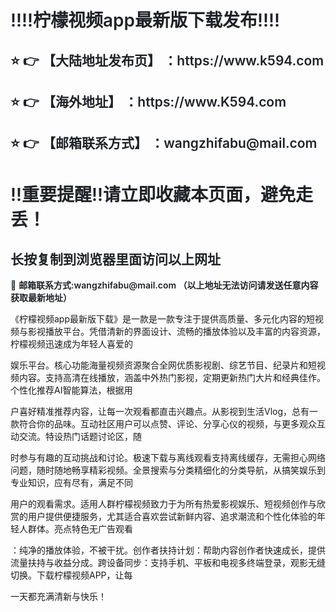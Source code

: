 <div class="markdown-heading" style="color:#1F2328;font-family:-apple-system, BlinkMacSystemFont, &quot;font-size:16px;background-color:#FFFFFF;">
	<h1 class="heading-element" style="margin-left:0px;font-weight:var(--base-text-weight-semibold, 600);">
		‼️‼️柠檬视频app最新版下载发布‼️‼️
	</h1>
</div>
<div class="markdown-heading" style="color:#1F2328;font-family:-apple-system, BlinkMacSystemFont, &quot;font-size:16px;background-color:#FFFFFF;">
	<h2 class="heading-element" style="font-weight:var(--base-text-weight-semibold, 600);">
		⭐ 👉 【大陆地址发布页】 ：https://www.k594.com
	</h2>
</div>
<div class="markdown-heading" style="color:#1F2328;font-family:-apple-system, BlinkMacSystemFont, &quot;font-size:16px;background-color:#FFFFFF;">
	<h2 class="heading-element" style="font-weight:var(--base-text-weight-semibold, 600);">
		⭐ 👉 【海外地址】 ：https://www.K594.com
	</h2>
</div>
<div class="markdown-heading" style="color:#1F2328;font-family:-apple-system, BlinkMacSystemFont, &quot;font-size:16px;background-color:#FFFFFF;">
	<h2 class="heading-element" style="font-weight:var(--base-text-weight-semibold, 600);">
		⭐ 👉 【邮箱联系方式】 ：wangzhifabu@mail.com
	</h2>
</div>
<div class="markdown-heading" style="color:#1F2328;font-family:-apple-system, BlinkMacSystemFont, &quot;font-size:16px;background-color:#FFFFFF;">
	<h1 class="heading-element" style="margin-left:0px;font-weight:var(--base-text-weight-semibold, 600);">
		‼️重要提醒‼️请立即收藏本页面，避免走丢！
	</h1>
</div>
<div class="markdown-heading" style="color:#1F2328;font-family:-apple-system, BlinkMacSystemFont, &quot;font-size:16px;background-color:#FFFFFF;">
	<h2 class="heading-element" style="font-weight:var(--base-text-weight-semibold, 600);">
		长按复制到浏览器里面访问以上网址
	</h2>
</div>
<p style="color:#1F2328;font-family:-apple-system, BlinkMacSystemFont, &quot;font-size:16px;background-color:#FFFFFF;">
	📧&nbsp;<span style="font-weight:var(--base-text-weight-semibold, 600);">邮箱联系方式:wangzhifabu@mail.com&nbsp;（以上地址无法访问请发送任意内容获取最新地址）

</span> 
</p>
《柠檬视频app最新版下载》是一款是一款专注于提供高质量、多元化内容的短视频与影视播放平台。凭借清新的界面设计、流畅的播放体验以及丰富的内容资源，柠檬视频迅速成为年轻人喜爱的

娱乐平台。核心功能海量视频资源聚合全网优质影视剧、综艺节目、纪录片和短视频内容。支持高清在线播放，涵盖中外热门影视，定期更新热门大片和经典佳作。个性化推荐AI智能算法，根据用

户喜好精准推荐内容，让每一次观看都直击兴趣点。从影视到生活Vlog，总有一款符合你的品味。互动社区用户可以点赞、评论、分享心仪的视频，与更多观众互动交流。特设热门话题讨论区，随

时参与有趣的互动挑战和讨论。极速下载与离线观看支持离线缓存，无需担心网络问题，随时随地畅享精彩视频。全景搜索与分类精细化的分类导航，从搞笑娱乐到专业知识，应有尽有，满足不同

用户的观看需求。适用人群柠檬视频致力于为所有热爱影视娱乐、短视频创作与欣赏的用户提供便捷服务，尤其适合喜欢尝试新鲜内容、追求潮流和个性化体验的年轻人群体。亮点特色无广告观看

：纯净的播放体验，不被干扰。创作者扶持计划：帮助内容创作者快速成长，提供流量扶持与收益分成。跨设备同步：支持手机、平板和电视多终端登录，观影无缝切换。下载柠檬视频APP，让每

一天都充满清新与快乐！
